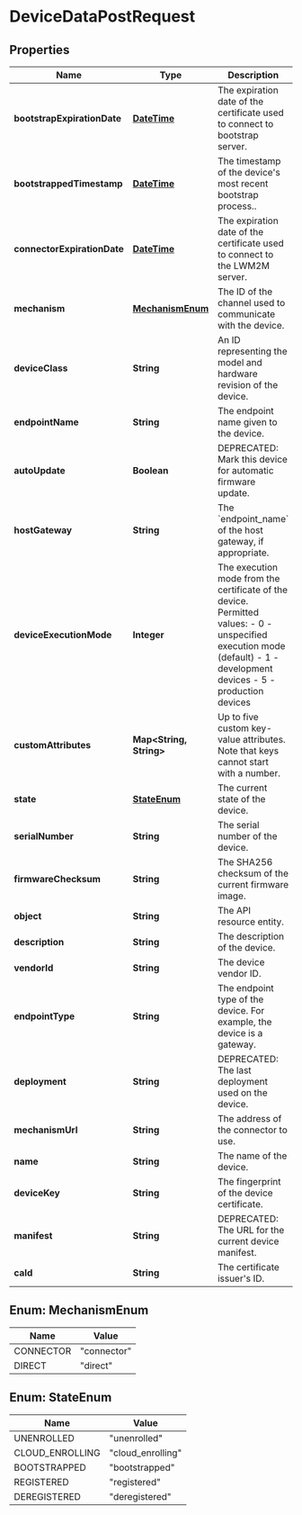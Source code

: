 
# DeviceDataPostRequest

## Properties
Name | Type | Description | Notes
------------ | ------------- | ------------- | -------------
**bootstrapExpirationDate** | [**DateTime**](DateTime.md) | The expiration date of the certificate used to connect to bootstrap server. |  [optional]
**bootstrappedTimestamp** | [**DateTime**](DateTime.md) | The timestamp of the device&#39;s most recent bootstrap process.. |  [optional]
**connectorExpirationDate** | [**DateTime**](DateTime.md) | The expiration date of the certificate used to connect to the LWM2M server. |  [optional]
**mechanism** | [**MechanismEnum**](#MechanismEnum) | The ID of the channel used to communicate with the device. |  [optional]
**deviceClass** | **String** | An ID representing the model and hardware revision of the device. |  [optional]
**endpointName** | **String** | The endpoint name given to the device. |  [optional]
**autoUpdate** | **Boolean** | DEPRECATED: Mark this device for automatic firmware update. |  [optional]
**hostGateway** | **String** | The &#x60;endpoint_name&#x60; of the host gateway, if appropriate. |  [optional]
**deviceExecutionMode** | **Integer** | The execution mode from the certificate of the device. Permitted values:   - 0 - unspecified execution mode (default)   - 1 - development devices   - 5 - production devices |  [optional]
**customAttributes** | **Map&lt;String, String&gt;** | Up to five custom key-value attributes. Note that keys cannot start with a number. |  [optional]
**state** | [**StateEnum**](#StateEnum) | The current state of the device. |  [optional]
**serialNumber** | **String** | The serial number of the device. |  [optional]
**firmwareChecksum** | **String** | The SHA256 checksum of the current firmware image. |  [optional]
**object** | **String** | The API resource entity. |  [optional]
**description** | **String** | The description of the device. |  [optional]
**vendorId** | **String** | The device vendor ID. |  [optional]
**endpointType** | **String** | The endpoint type of the device. For example, the device is a gateway. |  [optional]
**deployment** | **String** | DEPRECATED: The last deployment used on the device. |  [optional]
**mechanismUrl** | **String** | The address of the connector to use. |  [optional]
**name** | **String** | The name of the device. |  [optional]
**deviceKey** | **String** | The fingerprint of the device certificate. | 
**manifest** | **String** | DEPRECATED: The URL for the current device manifest. |  [optional]
**caId** | **String** | The certificate issuer&#39;s ID. | 


<a name="MechanismEnum"></a>
## Enum: MechanismEnum
Name | Value
---- | -----
CONNECTOR | &quot;connector&quot;
DIRECT | &quot;direct&quot;


<a name="StateEnum"></a>
## Enum: StateEnum
Name | Value
---- | -----
UNENROLLED | &quot;unenrolled&quot;
CLOUD_ENROLLING | &quot;cloud_enrolling&quot;
BOOTSTRAPPED | &quot;bootstrapped&quot;
REGISTERED | &quot;registered&quot;
DEREGISTERED | &quot;deregistered&quot;



